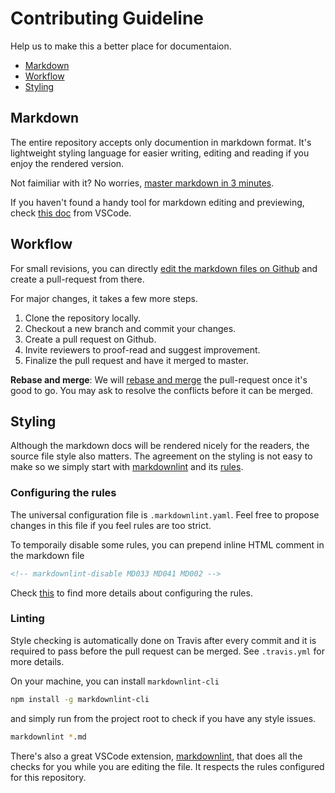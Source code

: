 # Contributing Guideline

Help us to make this a better place for documentaion.

- [Markdown](#markdown)
- [Workflow](#workflow)
- [Styling](#Styling)

## Markdown

The entire repository accepts only documention in markdown format. It's lightweight styling language for easier writing, editing and reading if you enjoy the rendered version.

Not faimiliar with it? No worries, [master markdown in 3 minutes](https://guides.github.com/features/mastering-markdown/).

If you haven't found a handy tool for markdown editing and previewing, check [this doc](https://code.visualstudio.com/docs/languages/markdown) from VSCode.

## Workflow

For small revisions, you can directly [edit the markdown files on Github](https://help.github.com/en/articles/editing-files-in-your-repository) and create a pull-request from there.

For major changes, it takes a few more steps.

1. Clone the repository locally.
2. Checkout a new branch and commit your changes.
3. Create a pull request on Github.
4. Invite reviewers to proof-read and suggest improvement.
5. Finalize the pull request and have it merged to master.

**Rebase and merge**: We will [rebase and merge](https://help.github.com/en/articles/about-pull-request-merges#rebase-and-merge-your-pull-request-commits) the pull-request once it's good to go. You may ask to resolve the conflicts before it can be merged.

## Styling

Although the markdown docs will be rendered nicely for the readers, the source file style also matters. The agreement on the styling is not easy to make so we simply start with [markdownlint](https://github.com/markdownlint/markdownlint) and its [rules](https://github.com/markdownlint/markdownlint/blob/master/docs/RULES.md).

### Configuring the rules

The universal configuration file is `.markdownlint.yaml`. Feel free to propose changes in this file if you feel rules are too strict.

To temporaily disable some rules, you can prepend inline HTML comment in the markdown file

```html
<!-- markdownlint-disable MD033 MD041 MD002 -->
```

Check [this](https://github.com/DavidAnson/markdownlint#optionsconfig) to find more details about configuring the rules.

### Linting

Style checking is automatically done on Travis after every commit and it is required to pass before the pull request can be merged. See `.travis.yml` for more details.

On your machine, you can install `markdownlint-cli`

```bash
npm install -g markdownlint-cli
```

and simply run from the project root to check if you have any style issues.

```bash
markdownlint *.md
```

There's also a great VSCode extension, [markdownlint](https://marketplace.visualstudio.com/items?itemName=DavidAnson.vscode-markdownlint), that does all the checks for you while you are editing the file. It respects the rules configured for this repository.